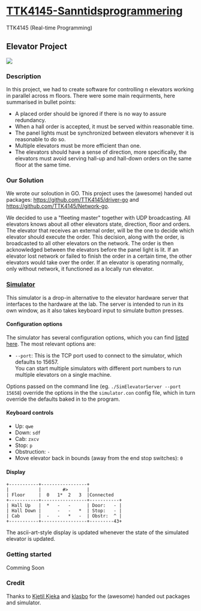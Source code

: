 # [TTK4145-Sanntidsprogrammering](https://www.ntnu.no/studier/emner/TTK4145)
TTK4145 (Real-time Programming)
## Elevator Project
![](https://raw.github.com/klasbo/TTK4145/master/Project/ElevatorHardware.jpg)

### Description
In this project, we had to create software for controlling n elevators working in parallel across m floors. There were some main requirments, here summarised in bullet points:

* A placed order should be ignored if there is no way to assure redundancy.
* When a hall order is accepted, it must be served within reasonable time.
* The panel lights must be synchronized between elevators whenever it is reasonable to do so.
* Multiple elevators must be more efficient than one.
* The elevators should have a sense of direction, more specifically, the elevators must avoid serving hall-up and hall-down orders on the same floor at the same time.

### Our Solution
We wrote our soloution in GO. This project uses the (awesome) handed out packages: https://github.com/TTK4145/driver-go and https://github.com/TTK4145/Network-go.

We decided to use a "fleeting master" together with UDP broadcasting. All elevators knows about all other elevators state, direction, floor and orders. The elevator that receives an external order, will be the one to decide which elevator should execute the order. This decision, along with the order, is broadcasted to all other elevators on the network. The order is then acknowledged between the elevators before the panel light is lit. If an elevator lost network or failed to finish the order in a certain time, the other elevators would take over the order. If an elevator is operating normally, only without network, it functioned as a locally run elevator.

### [Simulator](https://github.com/TTK4145/Simulator-v2)
This simulator is a drop-in alternative to the elevator hardware server that interfaces to the hardware at the lab. The server is intended to run in its own window, as it also takes keyboard input to simulate button presses.

#### Configuration options

The simulator has several configuration options, which you can find [listed here](https://github.com/KristofferHegg/TTK4145-Sanntid/blob/master/Simulator/simulator.con). The most relevant options are:
 - `--port`: This is the TCP port used to connect to the simulator, which defaults to 15657.    
 You can start multiple simulators with different port numbers to run multiple elevators on a single machine.
 
Options passed on the command line (eg. `./SimElevatorServer --port 15658`) override the options in the the `simulator.con` config file, which in turn override the defaults baked in to the program.

#### Keyboard controls

 - Up: `qwe`
 - Down: `sdf`
 - Cab: `zxcv`
 - Stop: `p`
 - Obstruction: `-`
 - Move elevator back in bounds (away from the end stop switches): `0`

#### Display 
```
+-----------+-----------------+
|           |        #>       |
| Floor     |  0   1*  2   3  |Connected
+-----------+-----------------+-----------+
| Hall Up   |  *   -   -      | Door:   - |
| Hall Down |      -   -   *  | Stop:   - |
| Cab       |  -   -   *   -  | Obstr:  ^ |
+-----------+-----------------+---------43+
```
The ascii-art-style display is updated whenever the state of the simulated elevator is updated.

### Getting started
Comming Soon

### Credit
Thanks to [Kjetil Kjeka](https://github.com/kjetilkjeka) and [klasbo](https://github.com/klasbo) for the (awesome) handed out packages and simulator. 


